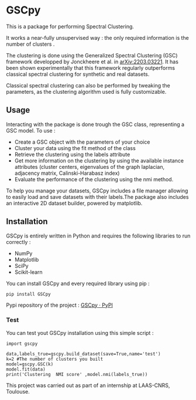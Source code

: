 
# GSCpy

This is a package for performing Spectral Clustering.

 It works a near-fully unsupervised way : the only required information is the number of clusters .

The clustering is done using the Generalized Spectral Clustering (GSC) framework developped by Jonckheere et al. in [arXiv:2203.03221](https://arxiv.org/abs/2203.03221).  It has been shown experimentally that this framework regularly outperforms classical spectral clustering for synthetic and real datasets.

Classical spectral clustering can also be performed by tweaking the parameters, as the clustering algorithm used is fully customizable.

## Usage

Interacting with the package is done trough the GSC class, representing a GSC model. To use :

* Create a GSC object with the parameters of your choice
* Cluster your data using the fit method of the class
* Retrieve the clustering using the labels attribute
* Get more information on the clustering by using the available instance attributes (cluster centers, eigenvalues of the graph laplacian, adjacency matrix, Calinski-Harabasz index)
* Evaluate the performance of the clustering using the nmi method.

To help you manage your datasets, GSCpy includes a file manager allowing to easily load and save datasets with their labels.The package also includes an interactive 2D dataset builder, powered by matplotlib.

## Installation

GSCpy is entirely written in Python and requires the following libraries to run correctly :

* NumPy
* Matplotlib
* SciPy
* Scikit-learn

You can install GSCpy and every required library using pip :

```
pip install GSCpy
```

Pypi repository of the project : [GSCpy · PyPI](https://pypi.org/project/GSCpy/)

### Test

You can test yout GSCpy installation using this simple script :

```
import gscpy

data,labels_true=gscpy.build_dataset(save=True,name='test')
k=2 #The number of clusters you built
model=gscpy.GSC(k)
model.fit(data)
print('Clustering  NMI score' ,model.nmi(labels_true))
```

This project was carried out as part of an internship at LAAS-CNRS, Toulouse.
